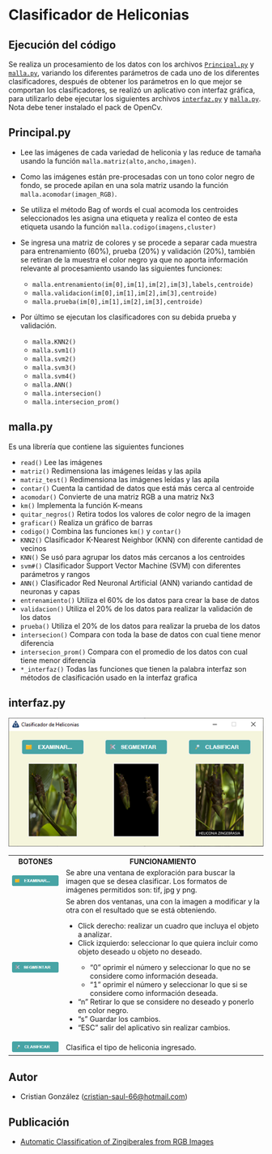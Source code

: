 # Clasificador de Heliconias


## Ejecución del código

Se realiza un procesamiento de los datos con los archivos [`Principal.py`][Principal] y [`malla.py`][malla], variando los diferentes parámetros de cada uno de los diferentes clasificadores, después de obtener los parámetros en lo que mejor se comportan los clasificadores, se realizó un aplicativo con interfaz gráfica, para utilizarlo debe ejecutar los siguientes archivos [`interfaz.py`][interfaz] y [`malla.py`][malla]. Nota debe tener instalado el pack de OpenCv. 

## Principal.py

- Lee las imágenes de cada variedad de heliconia y las reduce de tamaña usando la función `malla.matriz(alto,ancho,imagen)`.
- Como las imágenes están pre-procesadas con un tono color negro de fondo, se procede apilan en una sola matriz usando la función `malla.acomodar(imagen_RGB)`.
- Se utiliza el método Bag of words el cual acomoda los centroides seleccionados les asigna una etiqueta y realiza el conteo de esta etiqueta usando la función `malla.codigo(imagens,cluster)`
- Se ingresa una matriz de colores y se procede a separar cada muestra para entrenamiento (60%), prueba (20%) y validación (20%), también se retiran de la muestra el color negro ya que no aporta información relevante al procesamiento usando las siguientes funciones:
  - `malla.entrenamiento(im[0],im[1],im[2],im[3],labels,centroide)`
  - `malla.validacion(im[0],im[1],im[2],im[3],centroide)` 
  - `malla.prueba(im[0],im[1],im[2],im[3],centroide)`

- Por último se ejecutan los clasificadores con su debida prueba y validación.
  - `malla.KNN2()`
  - `malla.svm1()`
  - `malla.svm2()`
  - `malla.svm3()`
  - `malla.svm4()`
  - `malla.ANN()`
  - `malla.intersecion()`
  - `malla.intersecion_prom()`

## malla.py

Es una librería que contiene las siguientes funciones

  - `read()` Lee las imágenes
  - `matriz()` Redimensiona las imágenes leídas y las apila
  - `matriz_test()` Redimensiona las imágenes leídas y las apila
  - `contar()` Cuenta la cantidad de datos que está más cerca al centroide
  - `acomodar()` Convierte de una matriz RGB a una matriz Nx3
  - `km()` Implementa la función K-means
  - `quitar_negros()` Retira todos los valores de color negro de la imagen
  - `graficar()` Realiza un gráfico de barras
  - `codigo()` Combina las funciones `km()` y `contar()`
  - `KNN2()` Clasificador K-Nearest Neighbor (KNN) con diferente cantidad de vecinos
  - `KNN()` Se usó para agrupar los datos más cercanos a los centroides
  - `svm#()` Clasificador Support Vector Machine (SVM) con diferentes parámetros y rangos
  - `ANN()` Clasificador Red Neuronal Artificial (ANN) variando cantidad de neuronas y capas
  - `entrenamiento()` Utiliza el 60% de los datos para crear la base de datos
  - `validacion()` Utiliza el 20% de los datos para realizar la validación de los datos
  - `prueba()` Utiliza el 20% de los datos para realizar la prueba de los datos
  - `intersecion()` Compara con toda la base de datos con cual tiene menor diferencia
  - `intersecion_prom()` Compara con el promedio de los datos con cual tiene menor diferencia
  - `*_interfaz()` Todas las funciones que tienen la palabra interfaz son métodos de clasificación usado en la interfaz grafica

## interfaz.py

<img src="clasificador.png">
<!DOCTYPE html>
<html>
<body>

<table style="width:100%">
  <tr>
    <th>BOTONES</th>
    <th>FUNCIONAMIENTO</th>
  </tr>
  <tr>
    <td><img src="examinar2.png"></td>
    <td>Se abre una ventana de exploración para buscar la imagen que se desea clasificar. Los formatos de imágenes permitidos son: tif, jpg y png.</td>
  </tr>
  <tr>
    <td><img src="segmentar2.png"></td>
    <td>Se abren dos ventanas, una con la imagen a modificar y la otra con el resultado que se está obteniendo.      
      <ul>
        <li>Click derecho: realizar un cuadro que incluya el objeto a analizar.</li>
        <li>Click izquierdo: seleccionar lo que quiera incluir como objeto deseado u objeto no deseado.</li>
          <ul>
            <li>“0” oprimir el número y seleccionar lo que no se considere como información deseada.</li>
            <li>“1” oprimir el número y seleccionar lo que si se considere como información deseada.</li>
          </ul>
        <li>“n” Retirar lo que se considere no deseado y ponerlo en color negro.</li>
        <li>“s” Guardar los cambios.</li>
        <li>“ESC” salir del aplicativo sin realizar cambios.</li>
      </ul>
     </td>
  </tr>
  <tr>
    <td><img src="clasificar2.png"></td>
    <td>Clasifica el tipo de heliconia ingresado.</td>
  </tr>
</table>

</body>
</html>

## Autor

- Cristian González (<cristian-saul-66@hotmail.com>)

## Publicación

- [Automatic Classification of Zingiberales from RGB Images](https://link.springer.com/chapter/10.1007/978-3-030-77004-4_19)


[Principal]: https://github.com/cristiansgonzalez/Software-Clasificador-de-Heliconias/edit/master/README.md#principalpy
[malla]: https://github.com/cristiansgonzalez/Software-Clasificador-de-Heliconias/edit/master/README.md#mallapy
[interfaz]: https://github.com/cristiansgonzalez/Software-Clasificador-de-Heliconias/edit/master/README.md#interfazpy
